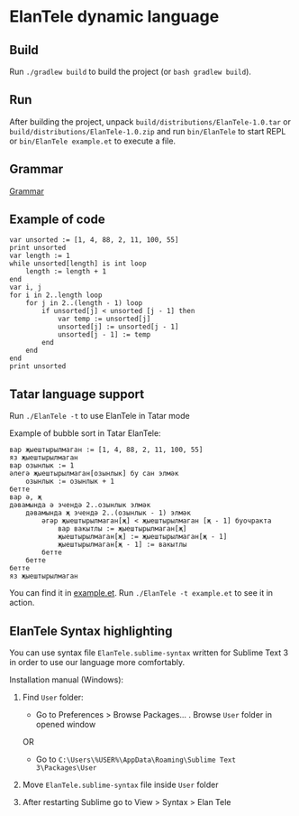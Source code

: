 # ElanTele dynamic language
## Build
Run `./gradlew build` to build the project (or `bash gradlew build`).

## Run
After building the project, unpack `build/distributions/ElanTele-1.0.tar` 
or `build/distributions/ElanTele-1.0.zip` and run `bin/ElanTele` to start REPL
or `bin/ElanTele example.et` to execute a file.


## Grammar 
[Grammar](grammar.md)

## Example of code
```
var unsorted := [1, 4, 88, 2, 11, 100, 55]
print unsorted
var length := 1
while unsorted[length] is int loop
    length := length + 1
end
var i, j
for i in 2..length loop
    for j in 2..(length - 1) loop
        if unsorted[j] < unsorted [j - 1] then
            var temp := unsorted[j]
            unsorted[j] := unsorted[j - 1]
            unsorted[j - 1] := temp
        end
    end
end
print unsorted
```

## Tatar language support
Run `./ElanTele -t` to use ElanTele in Tatar mode

Example of bubble sort in Tatar ElanTele:
```
вар җыештырылмаган := [1, 4, 88, 2, 11, 100, 55]
яз җыештырылмаган
вар озынлык := 1
әлегә җыештырылмаган[озынлык] бу сан элмәк
    озынлык := озынлык + 1
бетте
вар ә, җ
дәвамында ә эчендә 2..озынлык элмәк
    дәвамында җ эчендә 2..(озынлык - 1) элмәк
        әгәр җыештырылмаган[җ] < җыештырылмаган [җ - 1] буочракта
            вар вакытлы := җыештырылмаган[җ]
            җыештырылмаган[җ] := җыештырылмаган[җ - 1]
            җыештырылмаган[җ - 1] := вакытлы
        бетте
    бетте
бетте
яз җыештырылмаган
```

You can find it in [example.et](example.et). Run `./ElanTele -t example.et` to see it in action.

## ElanTele Syntax highlighting
You can use syntax file `ElanTele.sublime-syntax` written for Sublime Text 3 
in order to use our language more comfortably.

Installation manual (Windows):
1) Find `User` folder:
    - Go to Preferences > Browse Packages... . Browse `User` folder 
    in opened window 
    
    OR
    - Go to `C:\Users\%USER%\AppData\Roaming\Sublime Text 3\Packages\User`
2) Move `ElanTele.sublime-syntax` file inside `User` folder
3) After restarting Sublime go to View > Syntax > Elan Tele